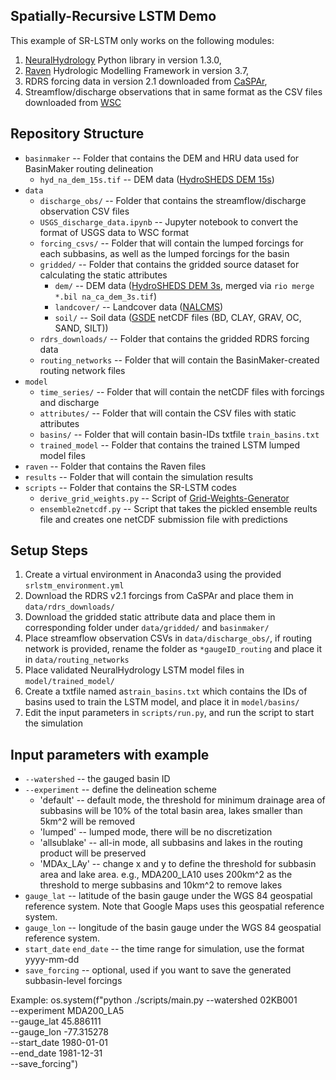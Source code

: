 ## Spatially-Recursive LSTM Demo
This example of SR-LSTM only works on the following modules:
1. [NeuralHydrology](https://neuralhydrology.github.io/) Python library in version 1.3.0, 
2. [Raven](http://raven.uwaterloo.ca/) Hydrologic Modelling Framework in version 3.7,
3. RDRS forcing data in version 2.1 downloaded from [CaSPAr](https://caspar-data.ca/),
4. Streamflow/discharge observations that in same format as the CSV files downloaded from [WSC](https://wateroffice.ec.gc.ca/search/historical_e.html)

## Repository Structure
- `basinmaker` -- Folder that contains the DEM and HRU data used for BasinMaker routing delineation
    - `hyd_na_dem_15s.tif` -- DEM data ([HydroSHEDS DEM 15s](https://data.hydrosheds.org/file/hydrosheds-v1-dem/hyd_na_dem_15s.zip))
- `data` 
    - `discharge_obs/` -- Folder that contains the streamflow/discharge observation CSV files
    - `USGS_discharge_data.ipynb` -- Jupyter notebook to convert the format of USGS data to WSC format
    - `forcing_csvs/` -- Folder that will contain the lumped forcings for each subbasins, as well as the lumped forcings for the basin
    - `gridded/` -- Folder that contains the gridded source dataset for calculating the static attributes
        - `dem/` -- DEM data ([HydroSHEDS DEM 3s](https://www.dropbox.com/sh/hmpwobbz9qixxpe/AAAyFvMjPf92oRrw-I-ydyova/HydroSHEDS_DEM/DEM_3s_BIL), merged via `rio merge *.bil na_ca_dem_3s.tif`)
        - `landcover/` -- Landcover data ([NALCMS](http://www.cec.org/north-american-environmental-atlas/land-cover-30m-2020/))
        - `soil/` -- Soil data ([GSDE](http://globalchange.bnu.edu.cn/research/soilw) netCDF files (BD, CLAY, GRAV, OC, SAND, SILT))
    - `rdrs_downloads/` -- Folder that contains the gridded RDRS forcing data
    - `routing_networks` -- Folder that will contain the BasinMaker-created routing network files
- `model` 
    - `time_series/` -- Folder that will contain the netCDF files with forcings and discharge
    - `attributes/` -- Folder that will contain the CSV files with static attributes
    - `basins/` -- Folder that will contain basin-IDs txtfile `train_basins.txt`
    - `trained_model` -- Folder that contains the trained LSTM lumped model files
- `raven` -- Folder that contains the Raven files
- `results` -- Folder that will contain the simulation results
- `scripts` -- Folder that contains the SR-LSTM codes
    - `derive_grid_weights.py` -- Script of [Grid-Weights-Generator](https://github.com/julemai/GridWeightsGenerator)
    - `ensemble2netcdf.py` -- Script that takes the pickled ensemble reults file and creates one netCDF submission file with predictions
    
## Setup Steps
1. Create a virtual environment in Anaconda3 using the provided `srlstm_environment.yml`
2. Download the RDRS v2.1 forcings from CaSPAr and place them in `data/rdrs_downloads/`
3. Download the gridded static attribute data and place them in corresponding folder under `data/gridded/` and `basinmaker/`
4. Place streamflow observation CSVs in `data/discharge_obs/`, if routing network is provided, rename the folder as `*gaugeID_routing` and place it in `data/routing_networks`
5. Place validated NeuralHydrology LSTM model files in `model/trained_model/`
6. Create a txtfile named as`train_basins.txt` which contains the IDs of basins used to train the LSTM model, and place it in `model/basins/`
7. Edit the input parameters in `scripts/run.py`, and run the script to start the simulation

## Input parameters with example
- `--watershed` -- the gauged basin ID
- `--experiment` -- define the delineation scheme
    - 'default' -- default mode, the threshold for minimum drainage area of subbasins will be 10% of the total basin area, lakes smaller than 5km^2 will be removed
    - 'lumped' -- lumped mode, there will be no discretization
    - 'allsublake' -- all-in mode, all subbasins and lakes in the routing product will be preserved
    - 'MDAx_LAy' -- change x and y to define the threshold for subbasin area and lake area. e.g., MDA200_LA10 uses 200km^2 as the threshold to merge subbasins and 10km^2 to remove lakes 
- `gauge_lat` -- latitude of the basin gauge under the WGS 84 geospatial reference system. Note that Google Maps uses this geospatial reference system.
- `gauge_lon` -- longitude of the basin gauge under the WGS 84 geospatial reference system.
- `start_date` `end_date` -- the time range for simulation, use the format yyyy-mm-dd
- `save_forcing` -- optional, used if you want to save the generated subbasin-level forcings

Example:
    os.system(f"python ./scripts/main.py  --watershed 02KB001\
                                        --experiment MDA200_LA5\
                                        --gauge_lat 45.886111\
                                        --gauge_lon -77.315278\
                                        --start_date 1980-01-01\
                                        --end_date 1981-12-31\
                                        --save_forcing")
